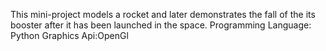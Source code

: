 This mini-project models a rocket and later demonstrates the fall of the its booster after it has been launched in the space.
Programming Language: Python
Graphics Api:OpenGl

